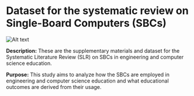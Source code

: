# Dataset for the systematic review on Single-Board Computers (SBCs)

![Alt text](SBCReview/img/Fig3.png?raw=true "Optional Title")

**Description:** These are the supplementary materials and dataset for the Systematic Literature Review (SLR) on SBCs in engineering and computer science education. 

**Purpose:** This study aims to analyze how the SBCs are employed in engineering and computer science education and what educational outcomes are derived from their usage.
